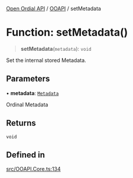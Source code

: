 [Open Ordial API](../../README.md) / [OOAPI](../README.md) / setMetadata

# Function: setMetadata()

> **setMetadata**(`metadata`): `void`

Set the internal stored Metadata.

## Parameters

• **metadata**: [`Metadata`](../namespaces/OOMD/interfaces/Metadata.md)

Ordinal Metadata

## Returns

`void`

## Defined in

[src/OOAPI.Core.ts:134](https://github.com/open-ordinal/open-ordinal-api/blob/e5d3b68402ab6ae1542219b48b6d5e3ee2104984/src/OOAPI.Core.ts#L134)
